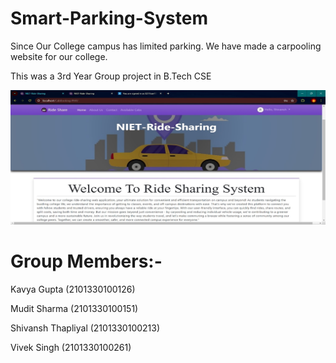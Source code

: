 # Smart-Parking-System

Since Our College campus has limited parking. We have made a carpooling website for our college.

This was a 3rd Year Group project in B.Tech CSE

![Home Page](/HomePage.jpg?raw=true "Optional Title")

# Group Members:-

Kavya Gupta (2101330100126)

Mudit Sharma (2101330100151)

Shivansh Thapliyal (2101330100213)

Vivek Singh (2101330100261)
